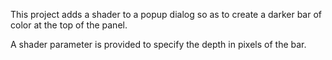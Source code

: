 This project adds a shader to a popup dialog so as to create a darker bar of color at the top of the panel.

A shader parameter is provided to specify the depth in pixels of the bar.